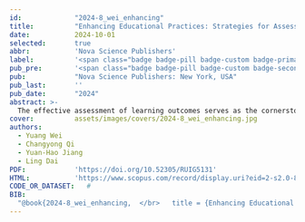 ```yaml
---
id:             "2024-8_wei_enhancing"
title:          "Enhancing Educational Practices: Strategies for Assessing and Improving Learning Outcomes"
date:           2024-10-01
selected:       true
abbr:           'Nova Science Publishers'
label:          '<span class="badge badge-pill badge-custom badge-primary">Editor</span>'
pub_pre:        '<span class="badge badge-pill badge-custom badge-secondary">Monograph</span>'
pub:            "Nova Science Publishers: New York, USA"
pub_last:       ''
pub_date:       "2024"
abstract: >-
  The effective assessment of learning outcomes serves as the cornerstone of educational guidance while improving learning outcomes stands as the central objective of effective teaching. As intelligent technology continues to advance, the field of education must endeavor to develop increasingly personalized, effective, and human-centric approaches to assessing and enhancing learning outcomes. To realize this vision, this book seeks to identify educational realities, dismantle educational barriers using advanced technology, and speculate on future trajectories. Throughout this book, readers will delve into cutting-edge research about the assessment and enhancement of learning outcomes, explore the latest educational technologies for this purpose, and gain a more comprehensive understanding of future research directions. Let us collectively contribute to shaping the future of AI for education.
cover:          assets/images/covers/2024-8_wei_enhancing.jpg
authors:
  - Yuang Wei
  - Changyong Qi
  - Yuan-Hao Jiang
  - Ling Dai
PDF:            'https://doi.org/10.52305/RUIG5131'
HTML:           'https://www.scopus.com/record/display.uri?eid=2-s2.0-85209598997&origin=recordpage'
CODE_OR_DATASET:   #
BIB: 
  "@book{2024-8_wei_enhancing,	</br>	title = {Enhancing Educational Practices: Strategies for Assessing and Improving Learning Outcomes},	</br>	series = {Education in a Competitive and Globalizing World},	</br>	address = {New York, NY, USA},	</br>	publisher = {Nova Science Publishers},	</br>	editor = {Wei, Yuang and Qi, Changyong and Jiang, Yuan-Hao and Dai, Ling},	</br>	year = {2024},	</br>	isbn = {979-8-89530-030-5},	</br>	doi = {https://doi.org/10.52305/RUIG5131},	</br>}"
---
```

